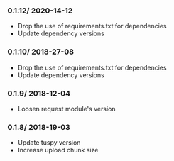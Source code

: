 ### 0.1.12/ 2020-14-12 ###

* Drop the use of requirements.txt for dependencies
* Update dependency versions

### 0.1.10/ 2018-27-08 ###

* Drop the use of requirements.txt for dependencies
* Update dependency versions

### 0.1.9/ 2018-12-04 ###

* Loosen request module's version

### 0.1.8/ 2018-19-03 ###

* Update tuspy version
* Increase upload chunk size